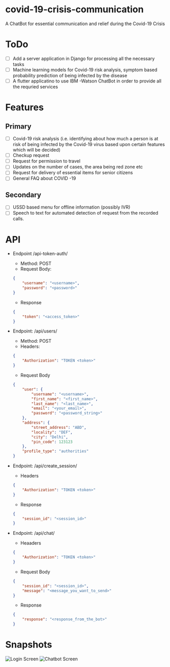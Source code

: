 # covid-19-crisis-communication
A ChatBot for essential communication and relief during the Covid-19 Crisis

# ToDo
- [ ] Add a server application in Django for processing all the necessary tasks
- [ ] Machine learning models for Covid-19 risk analysis, symptom based probability prediction of being infected by the disease
- [ ] A flutter applicatino to use IBM -Watson ChatBot in order to provide all the requried services

# Features
## Primary
- [ ] Covid-19 risk analysis (i.e. identifying about how much a person is at risk of being infected by the Covid-19 virus based upon certain features which will be decided)
- [ ] Checkup request
- [ ] Request for permission to travel
- [ ] Updates on the number of cases, the area being red zone etc
- [ ] Request for delivery of essential items for senior citizens
- [ ] General FAQ about COVID -19
## Secondary
- [ ] USSD based menu for offline information (possibly IVR)
- [ ] Speech to text for automated detection of request from the recorded calls.

# API

- Endpoint /api-token-auth/
    - Method: POST
    - Request Body:
    ```json
    {
        "username": "<username>",
        "password": "<password>"
    }
    ```
    - Response
    ```json
    {
        "token": "<access_token>"
    }
    ```

- Endpoint: /api/users/
    - Method: POST
    - Headers:
    ```json
    {
        "Authorization": "TOKEN <token>"
    }
    ```
    - Request Body
    ```json
    {
        "user": {
            "username": "<username>",
            "first_name": "<first_name>",
            "last_name": "<last_name>",
            "email": "<your_email>",
            "password": "<password_string>"
        },
        "address": {
            "street_address": "ABD",
            "locality": "DEF",
            "city": "Delhi",
            "pin_code": 123123
        },
        "profile_type": "authorities"
    }
    ```

- Endpoint: /api/create_session/

    - Headers

    ```json
    {
        "Authorization": "TOKEN <token>"
    }
    ``` 
    - Response
    ```json
    {
        "session_id": "<session_id>"
    }
    ```

- Endpoint: /api/chat/
    - Heaaders
    ```json
    {
        "Authorization": "TOKEN <token>"
    }
    ```
    - Request Body
    ```json
    {
        "session_id": "<session_id>",
        "message": "<message_you_want_to_send>"
    }
    ```
    - Response
    ```json
    {
        "response": "<response_from_the_bot>"
    }
    ```
# Snapshots

![Login Screen](/Snapshots/LoginScreen)
![Chatbot Screen](/Snapshots/Chatbot)


